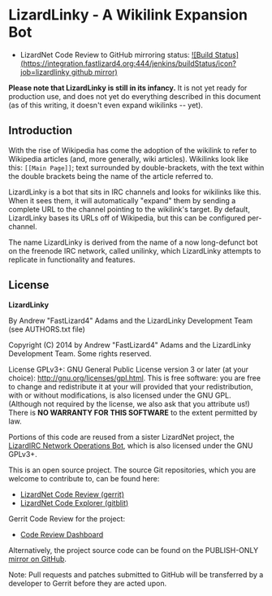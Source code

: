 # LizardLinky - A Wikilink Expansion Bot

* LizardNet Code Review to GitHub mirroring status: [![Build Status](https://integration.fastlizard4.org:444/jenkins/buildStatus/icon?job=lizardlinky github mirror)](https://integration.fastlizard4.org:444/jenkins/job/lizardlinky%20github%20mirror/)

**Please note that LizardLinky is still in its infancy.**  It is not yet ready
for production use, and does not yet do everything described in this document
(as of this writing, it doesn't even expand wikilinks -- yet).

## Introduction

With the rise of Wikipedia has come the adoption of the wikilink to refer to
Wikipedia articles (and, more generally, wiki articles).  Wikilinks look like
this: `[[Main Page]]`; text surrounded by double-brackets, with the text within
the double brackets being the name of the article referred to.

LizardLinky is a bot that sits in IRC channels and looks for wikilinks like this.
When it sees them, it will automatically "expand" them by sending a complete URL
to the channel pointing to the wikilink's target.  By default, LizardLinky bases
its URLs off of Wikipedia, but this can be configured per-channel.

The name LizardLinky is derived from the name of a now long-defunct bot on the
freenode IRC network, called unilinky, which LizardLinky attempts to replicate in
functionality and features.

## License

**LizardLinky**

By Andrew "FastLizard4" Adams and the LizardLinky Development Team (see
AUTHORS.txt file)

Copyright (C) 2014 by Andrew "FastLizard4" Adams and the LizardLinky Development
Team. Some rights reserved.

License GPLv3+: GNU General Public License version 3 or later (at your choice):
<http://gnu.org/licenses/gpl.html>. This is free software: you are free to
change and redistribute it at your will provided that your redistribution, with
or without modifications, is also licensed under the GNU GPL. (Although not
required by the license, we also ask that you attribute us!) There is **NO
WARRANTY FOR THIS SOFTWARE** to the extent permitted by law.

Portions of this code are reused from a sister LizardNet project, the [LizardIRC
Network Operations Bot][NOC-Bot], which is also licensed under the GNU GPLv3+.

This is an open source project. The source Git repositories, which you are
welcome to contribute to, can be found here:
* [LizardNet Code Review (gerrit)][gerrit-repo]
* [LizardNet Code Explorer (gitblit)][gitblit-repo]

Gerrit Code Review for the project:
* [Code Review Dashboard][gerrit]

Alternatively, the project source code can be found on the PUBLISH-ONLY [mirror
on GitHub][github-repo].

Note: Pull requests and patches submitted to GitHub will be transferred by a
developer to Gerrit before they are acted upon.

[NOC-Bot]: <https://git.fastlizard4.org/gitblit/summary/?r=LizardIRC/NOC-Bot.git>
[gerrit-repo]: <https://gerrit.fastlizard4.org/r/gitweb?p=lizardlinky.git;a=summary>
[gitblit-repo]: <https://git.fastlizard4.org/gitblit/summary/?r=lizardlinky.git>
[gerrit]: <https://gerrit.fastlizard4.org/r/#/q/project:lizardlinky,n,z>
[github-repo]: <https://github.com/LizardNet/lizardlinky>

